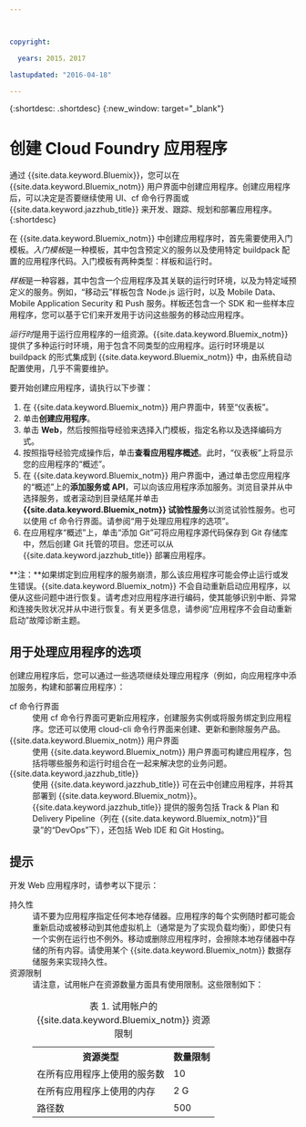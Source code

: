 ```yaml
---



copyright:

  years: 2015，2017

lastupdated: "2016-04-18"

---
```


{:shortdesc: .shortdesc}
{:new_window: target="_blank"}

# 创建 Cloud Foundry 应用程序

通过 {{site.data.keyword.Bluemix}}，您可以在 {{site.data.keyword.Bluemix_notm}} 用户界面中创建应用程序。创建应用程序后，可以决定是否要继续使用 UI、cf 命令行界面或 {{site.data.keyword.jazzhub_title}} 来开发、跟踪、规划和部署应用程序。
{:shortdesc}

在 {{site.data.keyword.Bluemix_notm}} 中创建应用程序时，首先需要使用入门模板。*入门模板*是一种模板，其中包含预定义的服务以及使用特定 buildpack 配置的应用程序代码。入门模板有两种类型：样板和运行时。

*样板*是一种容器，其中包含一个应用程序及其关联的运行时环境，以及为特定域预定义的服务。例如，“移动云”样板包含 Node.js 运行时，以及 Mobile Data、Mobile Application Security 和 Push 服务。样板还包含一个 SDK 和一些样本应用程序，您可以基于它们来开发用于访问这些服务的移动应用程序。

*运行时*是用于运行应用程序的一组资源。{{site.data.keyword.Bluemix_notm}} 提供了多种运行时环境，用于包含不同类型的应用程序。运行时环境是以 buildpack 的形式集成到 {{site.data.keyword.Bluemix_notm}} 中，由系统自动配置使用，几乎不需要维护。

要开始创建应用程序，请执行以下步骤：
  1. 在 {{site.data.keyword.Bluemix_notm}} 用户界面中，转至“仪表板”。
  2. 单击**创建应用程序**。
  3. 单击 **Web**，然后按照指导经验来选择入门模板，指定名称以及选择编码方式。
  4. 按照指导经验完成操作后，单击**查看应用程序概述**。此时，“仪表板”上将显示您的应用程序的“概述”。
  5. 在 {{site.data.keyword.Bluemix_notm}} 用户界面中，通过单击您应用程序的“概述”上的**添加服务或 API**，可以向该应用程序添加服务。浏览目录并从中选择服务，或者滚动到目录结尾并单击 **{{site.data.keyword.Bluemix_notm}} 试验性服务**以浏览试验性服务。也可以使用 cf 命令行界面。请参阅“用于处理应用程序的选项”。
  6. 在应用程序“概述”上，单击“添加 Git”可将应用程序源代码保存到 Git 存储库中，然后创建 Git 托管的项目。您还可以从 {{site.data.keyword.jazzhub_title}} 部署应用程序。

**注：**如果绑定到应用程序的服务崩溃，那么该应用程序可能会停止运行或发生错误。{{site.data.keyword.Bluemix_notm}} 不会自动重新启动应用程序，以便从这些问题中进行恢复。请考虑对应用程序进行编码，使其能够识别中断、异常和连接失败状况并从中进行恢复。有关更多信息，请参阅“应用程序不会自动重新启动”故障诊断主题。

## 用于处理应用程序的选项

创建应用程序后，您可以通过一些选项继续处理应用程序（例如，向应用程序中添加服务，构建和部署应用程序）：

<dl><dt>cf 命令行界面</dt>
<dd>使用 cf 命令行界面可更新应用程序，创建服务实例或将服务绑定到应用程序。您还可以使用 cloud-cli 命令行界面来创建、更新和删除服务产品。</dd>
<dt>{{site.data.keyword.Bluemix_notm}} 用户界面</dt>
<dd>使用 {{site.data.keyword.Bluemix_notm}} 用户界面可构建应用程序，包括将哪些服务和运行时组合在一起来解决您的业务问题。</dd>
<dt>{{site.data.keyword.jazzhub_title}}</dt>
<dd>使用 {{site.data.keyword.jazzhub_title}} 可在云中创建应用程序，并将其部署到 {{site.data.keyword.Bluemix_notm}}。{{site.data.keyword.jazzhub_title}} 提供的服务包括 Track & Plan 和 Delivery Pipeline（列在 {{site.data.keyword.Bluemix_notm}}“目录”的“DevOps”下），还包括 Web IDE 和 Git Hosting。</dd>
</dl>

## 提示

开发 Web 应用程序时，请参考以下提示：

<dl><dt>持久性</dt>
<dd>请不要为应用程序指定任何本地存储器。应用程序的每个实例随时都可能会重新启动或被移动到其他虚拟机上（通常是为了实现负载均衡），即使只有一个实例在运行也不例外。移动或删除应用程序时，会擦除本地存储器中存储的所有内容。请使用某个 {{site.data.keyword.Bluemix_notm}} 数据存储服务来实现持久性。</dd>
<dt>资源限制</dt>
<dd>请注意，试用帐户在资源数量方面具有使用限制。这些限制如下：<table style="width:100%">
<caption>表 1. 试用帐户的 {{site.data.keyword.Bluemix_notm}} 资源限制</caption>
  <th>资源类型</th>	<th>数量限制</th>
<tr><td>在所有应用程序上使用的服务数</td> <td>10</td>
<tr><td>在所有应用程序上使用的内存</td> <td>	2 G</td>
<tr><td>路径数</td> <td>500</td>
</table>
</dd></dl>
